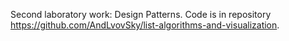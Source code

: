 Second laboratory work: Design Patterns.
Code is in repository https://github.com/AndLvovSky/list-algorithms-and-visualization.
